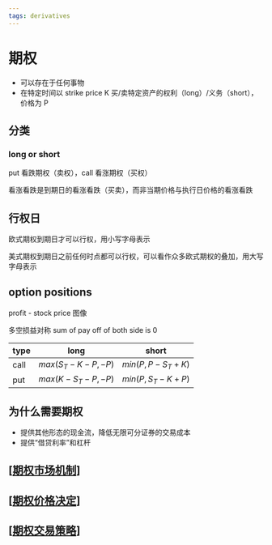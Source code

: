 ```yaml
---
tags: derivatives
---
```


# 期权

- 可以存在于任何事物
- 在特定时间以 strike price K 买/卖特定资产的权利（long）/义务（short），价格为 P

## 分类

### long or short

put 看跌期权（卖权），call 看涨期权（买权）

看涨看跌是到期日的看涨看跌（买卖），而非当期价格与执行日价格的看涨看跌

## 行权日

欧式期权到期日才可以行权，用小写字母表示

美式期权到期日之前任何时点都可以行权，可以看作众多欧式期权的叠加，用大写字母表示

## option positions

profit - stock price 图像

多空损益对称 sum of pay off of both side is 0

| type | long               | short             |
| ---- | ------------------ | ----------------- |
| call | $max(S_T-K-P, -P)$ | $min(P, P-S_T+K)$ |
| put  | $max(K-S_T-P, -P)$ | $min(P, S_T-K+P)$ |

## 为什么需要期权

- 提供其他形态的现金流，降低无限可分证券的交易成本
- 提供“借贷利率”和杠杆

## [[期权市场机制]]

## [[期权价格决定]]

## [[期权交易策略]]

[//begin]: # "Autogenerated link references for markdown compatibility"
[期权市场机制]: 期权市场机制.md "期权市场机制"
[期权价格决定]: 期权价格决定.md "期权价格的决定"
[期权交易策略]: 期权交易策略.md "期权交易策略"
[//end]: # "Autogenerated link references"
